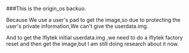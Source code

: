 ###This is the origin_os backuo.

Because We use a user's pad to get the image,so due to protecting the user's private information,We can't give  the userdata.img.

And to get the iflytek initial userdata.img ,we need to do a iflytek factory reset and then get the image,but I am still doing research about it now.

